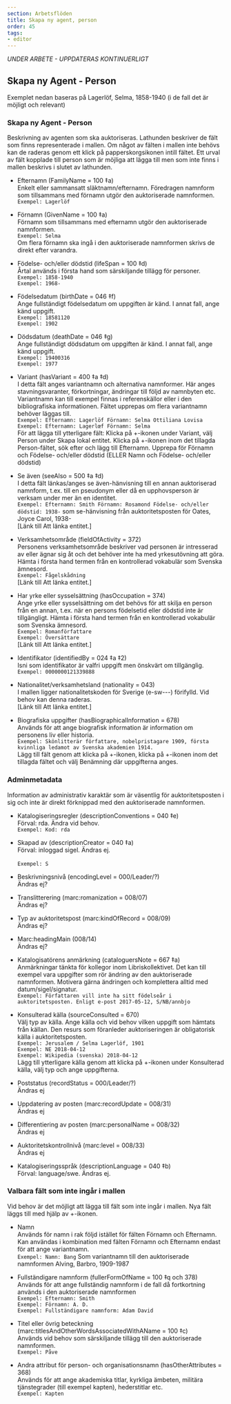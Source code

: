 ```yaml
---
section: Arbetsflöden
title: Skapa ny agent, person
order: 45
tags:
- editor
---
```

*UNDER ARBETE - UPPDATERAS KONTINUERLIGT*

## Skapa ny Agent - Person
Exemplet nedan baseras på Lagerlöf, Selma, 1858-1940 (i de fall det är möjligt och relevant)


### Skapa ny Agent - Person
Beskrivning av agenten som ska auktoriseras. Lathunden beskriver de fält som finns representerade i mallen. Om något av fälten i mallen inte behövs kan de raderas genom ett klick på papperskorgsikonen intill fältet. Ett urval av fält kopplade till person som är möjliga att lägga till men som inte finns i mallen beskrivs i slutet av lathunden.

* Efternamn (FamilyName = 100 ‡a)
  <br/>Enkelt eller sammansatt släktnamn/efternamn. Föredragen namnform som tillsammans med förnamn utgör den auktoriserade namnformen.
  <br/>```Exempel: Lagerlöf```

* Förnamn (GivenName = 100 ‡a)
  <br/>Förnamn som tillsammans med efternamn utgör den auktoriserade namnformen. 
  <br/>```Exempel: Selma```
  <br/>Om flera förnamn ska ingå i den auktoriserade namnformen skrivs de direkt efter varandra.
  
* Födelse- och/eller dödstid (lifeSpan = 100 ‡d)
  <br/>Årtal används i första hand som särskiljande tillägg för personer. 
  <br/>```Exempel: 1858-1940```
  <br/>```Exempel: 1968-```

* Födelsedatum (birthDate = 046 ‡f)
  <br/>Ange fullständigt födelsedatum om uppgiften är känd. I annat fall, ange känd uppgift.
  <br/> ```Exempel: 18581120```
  <br/> ```Exempel: 1902```
  
* Dödsdatum (deathDate = 046 ‡g)
  <br/>Ange fullständigt dödsdatum om uppgiften är känd. I annat fall, ange känd uppgift.
  <br/> ```Exempel: 19400316```
  <br/> ```Exempel: 1977```

* Variant (hasVariant = 400 ‡a ‡d)
  <br/>I detta fält anges variantnamn och alternativa namnformer. Här anges stavningsvaranter, förkortningar, ändringar till följd av namnbyten etc. Variantnamn kan till exempel finnas i referenskällor eller i den bibliografiska informationen. Fältet upprepas om flera variantnamn behöver läggas till. 
  <br/>```Exempel: Efternamn: Lagerlöf Förnamn: Selma Ottiliana Lovisa```
  <br/>```Exempel: Efternamn: Lagerlœf Förnamn: Selma```
  <br/>För att lägga till ytterligare fält: Klicka på +-ikonen under Variant, välj Person under Skapa lokal entitet. Klicka på +-ikonen inom det tillagda Person-fältet, sök efter och lägg till Efternamn. Upprepa för Förnamn och Födelse- och/eller dödstid (ELLER Namn och Födelse- och/eller dödstid)

* Se även (seeAlso = 500 ‡a ‡d)
  <br/>I detta fält länkas/anges se även-hänvisning till en annan auktoriserad namnform, t.ex. till en pseudonym eller då en upphovsperson är verksam under mer än en identitet.
  <br/>```Exempel: Efternamn: Smith Förnamn: Rosamond Födelse- och/eller dödstid: 1938-``` som se-hänvisning från auktoritetsposten för Oates, Joyce Carol, 1938-
    <br/>[Länk till Att länka entitet.]

* Verksamhetsområde (fieldOfActivity = 372)
  <br/>Personens verksamhetsområde beskriver vad personen är intresserad av eller ägnar sig åt och det behöver inte ha med yrkesutövning att göra. Hämta i första hand termen från en kontrollerad vokabulär som Svenska ämnesord.
   <br/>```Exempel: Fågelskådning```
   <br/>[Länk till Att länka entitet.]

* Har yrke eller sysselsättning (hasOccupation = 374)
   <br/>Ange yrke eller sysselsättning om det behövs för att skilja en person från en annan, t.ex. när en persons födelsetid eller dödstid inte är tillgängligt. Hämta i första hand termen från en kontrollerad vokabulär som Svenska ämnesord.
   <br/>```Exempel: Romanförfattare ```
   <br/>```Exempel: Översättare```
   <br/>[Länk till Att länka entitet.]
  
* Identifikator (identifiedBy = 024 ‡a ‡2)
  <br/>Isni som identifikator är valfri uppgift men önskvärt om tillgänglig. 
  <br/> ```Exempel: 0000000121339888 ```

* Nationalitet/verksamhetsland (nationality = 043)
  <br/>I mallen ligger nationalitetskoden för Sverige (e-sw---) förifylld. Vid behov kan denna raderas. 
  <br/>[Länk till Att länka entitet.]

* Biografiska uppgifter (hasBiographicalInformation = 678)
  <br/>Används för att ange biografisk information är information om personens liv eller historia.
  <br/>```Exempel: Skönlitterär författare, nobelpristagare 1909, första kvinnliga ledamot av Svenska akademien 1914.```
  <br/>Lägg till fält genom att klicka på +-ikonen, klicka på +-ikonen inom det tillagda fältet och välj Benämning där uppgifterna anges.
  
### Adminmetadata
Information av administrativ karaktär som är väsentlig för auktoritetsposten i sig och inte är direkt förknippad med den auktoriserade namnformen.

* Katalogiseringsregler (descriptionConventions = 040 ‡e)
  <br/>Förval: rda. Ändra vid behov. 
  <br/>```Exempel: Kod: rda```

* Skapad av (descriptionCreator = 040 ‡a)
  <br/>Förval: inloggad sigel. Ändras ej.  
  <br/>```Exempel: S```

* Beskrivningsnivå (encodingLevel = 000/Leader/?)
  <br/>Ändras ej?

* Translitterering (marc:romanization = 008/07)
  <br/>Ändras ej?
  
* Typ av auktoritetspost (marc:kindOfRecord = 008/09)
  <br/>Ändras ej?

* Marc:headingMain (008/14)
  <br/>Ändras ej?

* Katalogisatörens anmärkning (cataloguersNote = 667 ‡a)
  <br/>Anmärkningar tänkta för kollegor inom Libriskollektivet. Det kan till exempel vara uppgifter som rör ändring av den auktoriserade namnformen. Motivera gärna ändringen och komplettera alltid med datum/sigel/signatur.
  <br/>```Exempel: Författaren vill inte ha sitt födelseår i auktoritetsposten. Enligt e-post 2017-05-12, S/NB/annbjo```

* Konsulterad källa (sourceConsulted = 670)
  <br/>Välj typ av källa. Ange källa och vid behov vilken uppgift som hämtats från källan. Den resurs som föranleder auktoriseringen är obligatorisk källa i auktoritetsposten. 
  <br/>```Exempel: Jerusalem / Selma Lagerlöf, 1901```
  <br/>```Exempel: NE 2018-04-12```
  <br/>```Exempel: Wikipedia (svenska) 2018-04-12```
  <br/>Lägg till ytterligare källa genom att klicka på +-ikonen under Konsulterad källa, välj typ och ange uppgifterna.
  
* Poststatus (recordStatus = 000/Leader/?)
  <br/>Ändras ej

* Uppdatering av posten (marc:recordUpdate = 008/31)
  <br/>Ändras ej

* Differentiering av posten (marc:personalName = 008/32)
  <br/>Ändras ej

* Auktoritetskontrollnivå (marc:level = 008/33)
  <br/>Ändras ej

* Katalogiseringsspråk (descriptionLanguage = 040 ‡b)
  <br/>Förval: language/swe. Ändras ej.



### Valbara fält som inte ingår i mallen
Vid behov är det möjligt att lägga till fält som inte ingår i mallen. Nya fält läggs till med hjälp av +-ikonen.

* Namn
  <br/>Används för namn i rak följd istället för fälten Förnamn och Efternamn. Kan användas i kombination med fälten Förnamn och Efternamn endast för att ange variantnamn.
  <br/>```Exempel: Namn: Bang``` Som variantnamn till den auktoriserade namnformen Alving, Barbro, 1909-1987

* Fullständigare namnform (fullerFormOfName = 100 ‡q och 378)
  <br/>Används för att ange fullständig namnform i de fall då fortkortning används i den auktoriserade namnformen
  <br/>```Exempel: Efternamn: Smith ```
  <br/>```Exempel: Förnamn: A. D. ```
  <br/>```Exempel: Fullständigare namnform: Adam David```

* Titel eller övrig beteckning (marc:titlesAndOtherWordsAssociatedWithAName = 100 ‡c)
  <br/>Används vid behov som särskiljande tillägg till den auktoriserade namnformen.
  <br/>```Exempel: Påve```
  
* Andra attribut för person- och organisationsnamn (hasOtherAttributes = 368)
  <br/>Används för att ange akademiska titlar, kyrkliga ämbeten, militära tjänstegrader (till exempel kapten), hederstitlar etc.
  <br/>```Exempel: Kapten```

